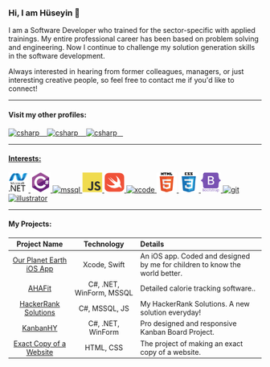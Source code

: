 ### Hi, I am Hüseyin 👋
I am a Software Developer who trained for the sector-specific with applied trainings. My entire professional career has been based on problem solving and engineering. Now I continue to challenge my solution generation skills in the software development.

Always interested in hearing from former colleagues, managers, or just interesting creative people, so feel free to contact me if you'd like to connect!

---

 #### Visit my other profiles:

<p align="left"> <a href="https://www.linkedin.com/in/91hyilmaz/" target="_blank" rel="noreferrer"> <img src="https://upload.wikimedia.org/wikipedia/commons/thumb/8/80/LinkedIn_Logo_2013.svg/2560px-LinkedIn_Logo_2013.svg.png" alt="csharp" width="135" height=auto"/>&nbsp;&nbsp;&nbsp; <a href="https://www.hackerrank.com/huseyinyilmaz" target="_blank" rel="noreferrer"><img src="https://camo.githubusercontent.com/49e713e1463692beaff7b552eb60511454485659f6131286eeab9db84e91840a/68747470733a2f2f69302e77702e636f6d2f6772616473696e67616d65732e636f6d2f77702d636f6e74656e742f75706c6f6164732f323031362f30352f3835363737315f3636383232343035333139373834315f313934333639393030395f6f2e706e67" alt="csharp" width="150" height="40"/> <a href="https://stackoverflow.com/users/12376562/yilmazhuseyin" target="_blank" rel="noreferrer">&nbsp;&nbsp;&nbsp;<img src="https://stackoverflow.design/assets/img/logos/so/logo-stackoverflow.svg" alt="csharp" width="150" height="40"/>&nbsp;&nbsp;&nbsp; </p> 
 
 


 ---
 #### Interests:

 <p align="left"><a href="https://dotnet.microsoft.com/" target="_blank" rel="noreferrer"> <img src="https://raw.githubusercontent.com/devicons/devicon/master/icons/dot-net/dot-net-original-wordmark.svg" alt="dotnet" width="40" height="40"/> </a><a href="https://www.w3schools.com/cs/" target="_blank" rel="noreferrer"> <img src="https://raw.githubusercontent.com/devicons/devicon/master/icons/csharp/csharp-original.svg" alt="csharp" width="40" height="40"/> </a><a href="https://www.microsoft.com/en-us/sql-server" target="_blank" rel="noreferrer"> <img src="https://www.svgrepo.com/show/303229/microsoft-sql-server-logo.svg" alt="mssql" width="40" height="40"/> </a><a href="https://developer.mozilla.org/en-US/docs/Web/JavaScript" target="_blank" rel="noreferrer"> <img src="https://raw.githubusercontent.com/devicons/devicon/master/icons/javascript/javascript-original.svg" alt="javascript" width="40" height="40"/> </a><a href="https://developer.apple.com/swift/" target="_blank" rel="noreferrer"> <img src="https://raw.githubusercontent.com/devicons/devicon/master/icons/swift/swift-original.svg" alt="swift" width="40" height="40"/> </a><a href="https://developer.apple.com/xcode/" target="_blank" rel="noreferrer"> <img src="https://huseyinyilmaz.work/PersonalImages/xcode.svg" alt="xcode" width="40" height="40"/> </a><a href="https://www.w3.org/html/" target="_blank" rel="noreferrer"> <img src="https://raw.githubusercontent.com/devicons/devicon/master/icons/html5/html5-original-wordmark.svg" alt="html5" width="40" height="40"/> </a><a href="https://www.w3schools.com/css/" target="_blank" rel="noreferrer"> <img src="https://raw.githubusercontent.com/devicons/devicon/master/icons/css3/css3-original-wordmark.svg" alt="css3" width="40" height="40"/> </a><a href="https://getbootstrap.com" target="_blank" rel="noreferrer"> <img src="https://raw.githubusercontent.com/devicons/devicon/master/icons/bootstrap/bootstrap-plain-wordmark.svg" alt="bootstrap" width="40" height="40"/> </a><a href="https://git-scm.com/" target="_blank" rel="noreferrer"> <img src="https://www.vectorlogo.zone/logos/git-scm/git-scm-icon.svg" alt="git" width="40" height="40"/> </a><a href="https://www.adobe.com/in/products/illustrator.html" target="_blank" rel="noreferrer"> <img src="https://www.vectorlogo.zone/logos/adobe_illustrator/adobe_illustrator-icon.svg" alt="illustrator" width="40" height="40"/> </a></p>

  ---
  
 #### My Projects:

| Project Name        | Technology           | Details  |
|:-------------:|:-------------:|:-----|
|<a href="https://apps.apple.com/us/app/our-planet-earth/id1487801420" target="_blank">Our Planet Earth iOS App</a>| Xcode, Swift | An iOS app. Coded and designed by me for children to know the world better.|
|<a href="https://github.com/yilmazhuseyin/AHAFit" target="_blank">AHAFit</a>|C#, .NET, WinForm, MSSQL|Detailed calorie tracking software..|
|<a href="https://github.com/yilmazhuseyin/hackerRank" target="_blank">HackerRank Solutions</a>|C#, MSSQL, JS|My HackerRank Solutions. A new solution everyday!|
|<a href="https://github.com/yilmazhuseyin/KanbanHY" target="_blank">KanbanHY</a>|C#, .NET, WinForm|Pro designed and responsive Kanban Board Project.|
|<a href="https://github.com/yilmazhuseyin/yilmazhuseyin.github.io" target="_blank">Exact Copy of a Website</a>| HTML, CSS | The project of making an exact copy of a website.|




  
